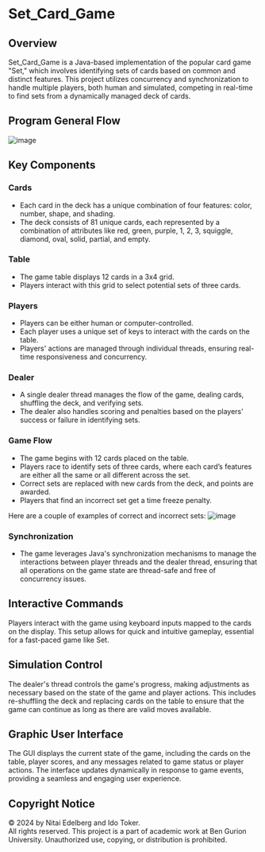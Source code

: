 # Set_Card_Game

## Overview

Set_Card_Game is a Java-based implementation of the popular card game "Set," which involves identifying sets of cards based on common and distinct features. This project utilizes concurrency and synchronization to handle multiple players, both human and simulated, competing in real-time to find sets from a dynamically managed deck of cards.

## Program General Flow
![image](https://github.com/tokerido/Set_Card_Game/assets/155316070/c69d3457-969c-45a3-bc75-3f4616f9d2a5)

## Key Components

### Cards
- Each card in the deck has a unique combination of four features: color, number, shape, and shading.
- The deck consists of 81 unique cards, each represented by a combination of attributes like red, green, purple, 1, 2, 3, squiggle, diamond, oval, solid, partial, and empty.

### Table
- The game table displays 12 cards in a 3x4 grid.
- Players interact with this grid to select potential sets of three cards.

### Players
- Players can be either human or computer-controlled.
- Each player uses a unique set of keys to interact with the cards on the table.
- Players' actions are managed through individual threads, ensuring real-time responsiveness and concurrency.

### Dealer
- A single dealer thread manages the flow of the game, dealing cards, shuffling the deck, and verifying sets.
- The dealer also handles scoring and penalties based on the players' success or failure in identifying sets.

### Game Flow
- The game begins with 12 cards placed on the table.
- Players race to identify sets of three cards, where each card’s features are either all the same or all different across the set.
- Correct sets are replaced with new cards from the deck, and points are awarded.
- Players that find an incorrect set get a time freeze penalty.

Here are a couple of examples of correct and incorrect sets:
  ![image](https://github.com/tokerido/Set_Card_Game/assets/155316070/0080eabd-5229-4960-8d15-caa111a4c5da)

### Synchronization
- The game leverages Java's synchronization mechanisms to manage the interactions between player threads and the dealer thread, ensuring that all operations on the game state are thread-safe and free of concurrency issues.

## Interactive Commands
Players interact with the game using keyboard inputs mapped to the cards on the display. This setup allows for quick and intuitive gameplay, essential for a fast-paced game like Set.

## Simulation Control
The dealer's thread controls the game's progress, making adjustments as necessary based on the state of the game and player actions. This includes re-shuffling the deck and replacing cards on the table to ensure that the game can continue as long as there are valid moves available.

## Graphic User Interface
The GUI displays the current state of the game, including the cards on the table, player scores, and any messages related to game status or player actions. The interface updates dynamically in response to game events, providing a seamless and engaging user experience.

## Copyright Notice
© 2024 by Nitai Edelberg and Ido Toker.  
All rights reserved. This project is a part of academic work at Ben Gurion University. Unauthorized use, copying, or distribution is prohibited.

